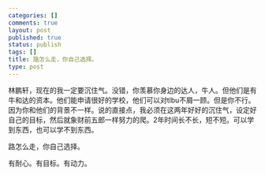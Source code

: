 ```yaml
--- 
categories: []
comments: true
layout: post
published: true
status: publish
tags: []
title: 路怎么走，你自己选择。
type: post
---
```

<div id="msgcns!3725CC0EE38B1F6!139" class="bvMsg">林鹏轩，现在的我一定要沉住气。没错，你羡慕你身边的达人，牛人。但他们是有牛和达的资本。他们能申请很好的学校，他们可以对tlbu不屑一顾。但是你不行。因为你和他们的背景不一样。说的直接点，我必须在这两年好好的沉住气，设定好自己的目标，然后就象财前五郎一样努力的爬。2年时间长不长，短不短。可以学到东西，也可以学不到东西。

路怎么走，你自己选择。

有耐心。有目标。有动力。</div>
